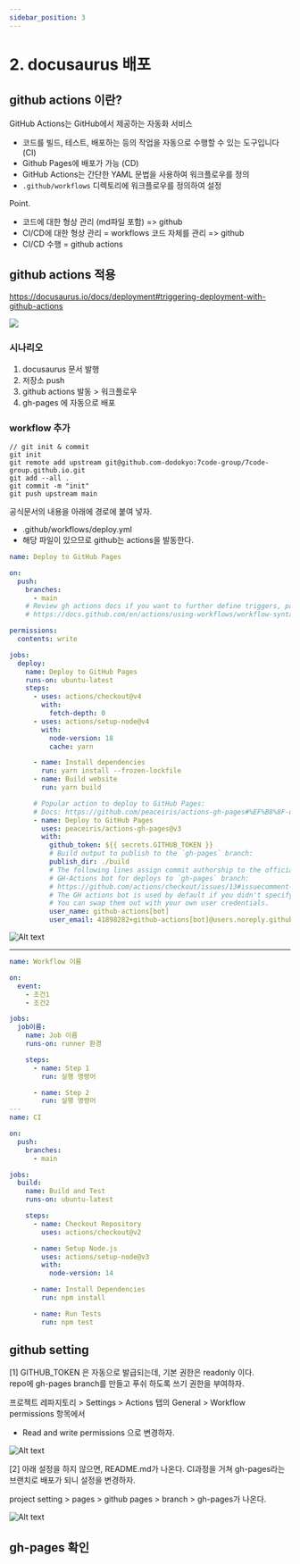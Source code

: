 ```yaml
---
sidebar_position: 3
---
```



# 2. docusaurus 배포

## github actions 이란?

GitHub Actions는 GitHub에서 제공하는 자동화 서비스
- 코드를 빌드, 테스트, 배포하는 등의 작업을 자동으로 수행할 수 있는 도구입니다 (CI)
- Github Pages에 배포가 가능 (CD)
- GitHub Actions는 간단한 YAML 문법을 사용하여 워크플로우를 정의  
- `.github/workflows` 디렉토리에 워크플로우를 정의하여 설정  


Point.  
- 코드에 대한 형상 관리 (md파일 포함) => github  
- CI/CD에 대한 형상 관리 = workflows 코드 자체를 관리 => github  
- CI/CD 수행 = github actions  


## github actions 적용

https://docusaurus.io/docs/deployment#triggering-deployment-with-github-actions

![](imge3.excalidraw.png)


### 시나리오  

1. docusaurus 문서 발행
2. 저장소 push  
3. github actions 발동 > 워크플로우
5. gh-pages 에 자동으로 배포


### workflow 추가


```
// git init & commit 
git init
git remote add upstream git@github.com-dodokyo:7code-group/7code-group.github.io.git
git add --all . 
git commit -m "init"
git push upstream main
```

공식문서의 내용을 아래에 경로에 붙여 넣자.  
- .github/workflows/deploy.yml
- 해당 파일이 있으므로 github는 actions을 발동한다.  


```yml
name: Deploy to GitHub Pages

on:
  push:
    branches:
      - main
    # Review gh actions docs if you want to further define triggers, paths, etc
    # https://docs.github.com/en/actions/using-workflows/workflow-syntax-for-github-actions#on

permissions:
  contents: write

jobs:
  deploy:
    name: Deploy to GitHub Pages
    runs-on: ubuntu-latest
    steps:
      - uses: actions/checkout@v4
        with:
          fetch-depth: 0
      - uses: actions/setup-node@v4
        with:
          node-version: 18
          cache: yarn

      - name: Install dependencies
        run: yarn install --frozen-lockfile
      - name: Build website
        run: yarn build

      # Popular action to deploy to GitHub Pages:
      # Docs: https://github.com/peaceiris/actions-gh-pages#%EF%B8%8F-docusaurus
      - name: Deploy to GitHub Pages
        uses: peaceiris/actions-gh-pages@v3
        with:
          github_token: ${{ secrets.GITHUB_TOKEN }}
          # Build output to publish to the `gh-pages` branch:
          publish_dir: ./build
          # The following lines assign commit authorship to the official
          # GH-Actions bot for deploys to `gh-pages` branch:
          # https://github.com/actions/checkout/issues/13#issuecomment-724415212
          # The GH actions bot is used by default if you didn't specify the two fields.
          # You can swap them out with your own user credentials.
          user_name: github-actions[bot]
          user_email: 41898282+github-actions[bot]@users.noreply.github.com
```


![Alt text](image-4.png)


---

```yml
name: Workflow 이름

on:
  event:
    - 조건1
    - 조건2

jobs:
  job이름:
    name: Job 이름
    runs-on: runner 환경

    steps:
      - name: Step 1
        run: 실행 명령어

      - name: Step 2
        run: 실행 명령어
---
name: CI

on:
  push:
    branches:
      - main

jobs:
  build:
    name: Build and Test
    runs-on: ubuntu-latest

    steps:
      - name: Checkout Repository
        uses: actions/checkout@v2

      - name: Setup Node.js
        uses: actions/setup-node@v3
        with:
          node-version: 14

      - name: Install Dependencies
        run: npm install

      - name: Run Tests
        run: npm test

```


## github setting 

[1]
GITHUB_TOKEN 은 자동으로 발급되는데, 기본 권한은 readonly 이다.    
repo에 gh-pages branch를 만들고 푸쉬 하도록 쓰기 권한을 부여하자.  

프로젝트 레파지토리 > Settings > Actions 탭의 General > Workflow permissions 항목에서  
- Read and write permissions 으로 변경하자.

![Alt text](image-6.png)

[2]
아래 설정을 하지 않으면, README.md가 나온다. CI과정을 거쳐 gh-pages라는 브랜치로 배포가 되니 설정을 변경하자.

project setting > pages > github pages > branch > gh-pages가 나온다.

![Alt text](image-5.png)


## gh-pages 확인

